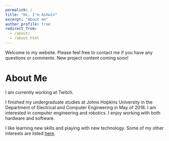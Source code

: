 ```yaml
---
permalink: /
title: "Hi, I'm Ashwin"
excerpt: "About me"
author_profile: true
redirect_from:
  - /about/
  - /about.html
---
```


<html>
  <head>
    <link href="https://fonts.googleapis.com/css?family=Roboto&display=swap" rel="stylesheet">
    <script type="text/javascript">
      var host = "theshwin.com";
      if ((host == window.location.host) && (window.location.protocol != "https:"))
        window.location.protocol = "https";
    </script>
  </head>
</html>

Welcome to my website. Please feel free to contact me if you have any questions or comments. New project content coming soon!

About Me
======
I am currently working at Twitch.

I finished my undergraduate studies at Johns Hopkins University in the Department of Electrical and Computer Engineering in May of 2018. I am interested in computer engineering and robotics. I enjoy working with both hardware and software.

I like learning new skills and playing with new technology. Some of my other interests are listed [here](https://theshwin.com/fun_facts/).
